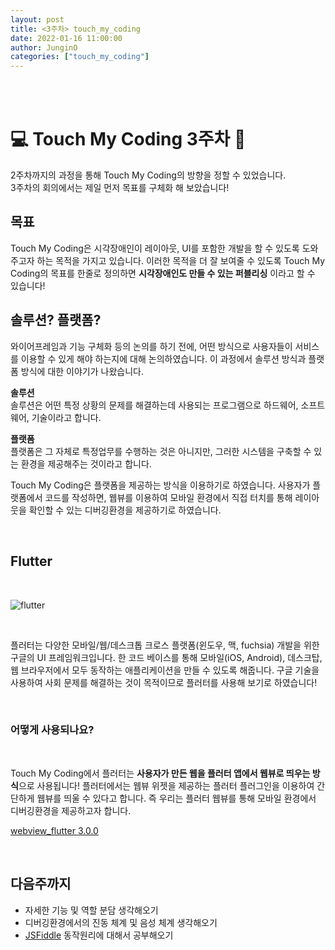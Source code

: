 ```yaml
---
layout: post
title: <3주차> touch_my_coding
date: 2022-01-16 11:00:00
author: JunginO
categories: ["touch_my_coding"]
---
```


<br>
<br>

# 💻 Touch My Coding 3주차 📱

2주차까지의 과정을 통해 Touch My Coding의 방향을 정할 수 있었습니다.  
3주차의 회의에서는 제일 먼저 목표를 구체화 해 보았습니다!

## 목표

Touch My Coding은 시각장애인이 레이아웃, UI를 포함한 개발을 할 수 있도록 도와주고자 하는 목적을 가지고 있습니다. 이러한 목적을 더 잘 보여줄 수 있도록 Touch My Coding의 목표를 한줄로 정의하면 **시각장애인도 만들 수 있는 퍼블리싱** 이라고 할 수 있습니다!
<br>

## 솔루션? 플랫폼?

와이어프레임과 기능 구체화 등의 논의를 하기 전에, 어떤 방식으로 사용자들이 서비스를 이용할 수 있게 해야 하는지에 대해 논의하였습니다. 이 과정에서 솔루션 방식과 플랫폼 방식에 대한 이야기가 나왔습니다.
<br>

**솔루션**  
솔루션은 어떤 특정 상황의 문제를 해결하는데 사용되는 프로그램으로 하드웨어, 소프트웨어, 기술이라고 합니다.
<br>

**플랫폼**  
플랫폼은 그 자체로 특정업무를 수행하는 것은 아니지만, 그러한 시스템을 구축할 수 있는 환경을 제공해주는 것이라고 합니다.
<br>

Touch My Coding은 플랫폼을 제공하는 방식을 이용하기로 하였습니다. 사용자가 플랫폼에서 코드를 작성하면, 웹뷰를 이용하여 모바일 환경에서 직접 터치를 통해 레이아웃을 확인할 수 있는 디버깅환경을 제공하기로 하였습니다.

<br>

## Flutter

<br>

![flutter](https://flutter-ko.dev/images/flutter-logo-sharing.png)

<br>

플러터는 다양한 모바일/웹/데스크톱 크로스 플랫폼(윈도우, 맥, fuchsia) 개발을 위한 구글의 UI 프레임워크입니다. 한 코드 베이스를 통해 모바일(iOS, Android), 데스크탑, 웹 브라우저에서 모두 동작하는 애플리케이션을 만들 수 있도록 해줍니다. 구글 기술을 사용하여 사회 문제를 해결하는 것이 목적이므로 플러터를 사용해 보기로 하였습니다!

<br>

### 어떻게 사용되나요?

<br>

Touch My Coding에서 플러터는 **사용자가 만든 웹을 플러터 앱에서 웹뷰로 띄우는 방식**으로 사용됩니다! 플러터에서는 웹뷰 위젯을 제공하는 플러터 플러그인을 이용하여 간단하게 웹뷰를 띄울 수 있다고 합니다. 즉 우리는 플러터 웹뷰를 통해 모바일 환경에서 디버깅환경을 제공하고자 합니다. 

[webview_flutter 3.0.0](https://pub.dev/packages/webview_flutter)

<br>

## 다음주까지

- 자세한 기능 및 역할 분담 생각해오기
- 디버깅환경에서의 진동 체계 및 음성 체계 생각해오기
- [JSFiddle](https://jsfiddle.net/) 동작원리에 대해서 공부해오기
